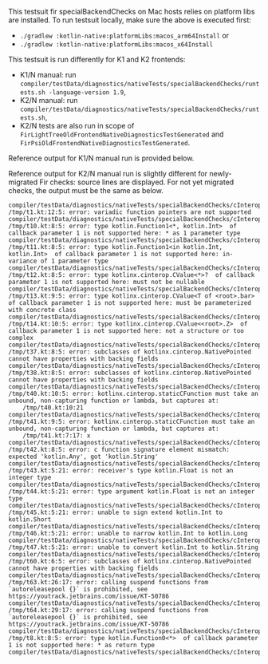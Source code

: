 This testsuit fir specialBackendChecks on Mac hosts relies on platform libs are installed.
To run testsuit locally, make sure the above is executed first:
- `./gradlew :kotlin-native:platformLibs:macos_arm64Install` or
- `./gradlew :kotlin-native:platformLibs:macos_x64Install`

This testsuit is run differently for K1 and K2 frontends:
- K1/N manual: run `compiler/testData/diagnostics/nativeTests/specialBackendChecks/runtests.sh -language-version 1.9`,
- K2/N manual: run `compiler/testData/diagnostics/nativeTests/specialBackendChecks/runtests.sh`,
- K2/N tests are also run in scope of `FirLightTreeOldFrontendNativeDiagnosticsTestGenerated` and `FirPsiOldFrontendNativeDiagnosticsTestGenerated`.

Reference output for K1/N manual run is provided below.

Reference output for K2/N manual run is slightly different for newly-migrated Fir checks: source lines are displayed.
For not yet migrated checks, the output must be the same as below.

```text
compiler/testData/diagnostics/nativeTests/specialBackendChecks/cInterop/t1.kt
/tmp/t1.kt:12:5: error: variadic function pointers are not supported
compiler/testData/diagnostics/nativeTests/specialBackendChecks/cInterop/t10.kt
/tmp/t10.kt:8:5: error: type kotlin.Function1<*, kotlin.Int>  of callback parameter 1 is not supported here: * as 1 parameter type
compiler/testData/diagnostics/nativeTests/specialBackendChecks/cInterop/t11.kt
/tmp/t11.kt:8:5: error: type kotlin.Function1<in kotlin.Int, kotlin.Int>  of callback parameter 1 is not supported here: in-variance of 1 parameter type
compiler/testData/diagnostics/nativeTests/specialBackendChecks/cInterop/t12.kt
/tmp/t12.kt:8:5: error: type kotlinx.cinterop.CValue<*>?  of callback parameter 1 is not supported here: must not be nullable
compiler/testData/diagnostics/nativeTests/specialBackendChecks/cInterop/t13.kt
/tmp/t13.kt:9:5: error: type kotlinx.cinterop.CValue<T of <root>.bar>  of callback parameter 1 is not supported here: must be parameterized with concrete class
compiler/testData/diagnostics/nativeTests/specialBackendChecks/cInterop/t14.kt
/tmp/t14.kt:10:5: error: type kotlinx.cinterop.CValue<<root>.Z>  of callback parameter 1 is not supported here: not a structure or too complex
compiler/testData/diagnostics/nativeTests/specialBackendChecks/cInterop/t37.kt
/tmp/t37.kt:8:5: error: subclasses of kotlinx.cinterop.NativePointed cannot have properties with backing fields
compiler/testData/diagnostics/nativeTests/specialBackendChecks/cInterop/t38.kt
/tmp/t38.kt:8:5: error: subclasses of kotlinx.cinterop.NativePointed cannot have properties with backing fields
compiler/testData/diagnostics/nativeTests/specialBackendChecks/cInterop/t40.kt
/tmp/t40.kt:10:5: error: kotlinx.cinterop.staticCFunction must take an unbound, non-capturing function or lambda, but captures at:
    /tmp/t40.kt:10:21
compiler/testData/diagnostics/nativeTests/specialBackendChecks/cInterop/t41.kt
/tmp/t41.kt:9:5: error: kotlinx.cinterop.staticCFunction must take an unbound, non-capturing function or lambda, but captures at:
    /tmp/t41.kt:7:17: x
compiler/testData/diagnostics/nativeTests/specialBackendChecks/cInterop/t42.kt
/tmp/t42.kt:8:5: error: c function signature element mismatch: expected 'kotlin.Any', got 'kotlin.String'
compiler/testData/diagnostics/nativeTests/specialBackendChecks/cInterop/t43.kt
/tmp/t43.kt:5:21: error: receiver's type kotlin.Float is not an integer type
compiler/testData/diagnostics/nativeTests/specialBackendChecks/cInterop/t44.kt
/tmp/t44.kt:5:21: error: type argument kotlin.Float is not an integer type
compiler/testData/diagnostics/nativeTests/specialBackendChecks/cInterop/t45.kt
/tmp/t45.kt:5:21: error: unable to sign extend kotlin.Int to kotlin.Short
compiler/testData/diagnostics/nativeTests/specialBackendChecks/cInterop/t46.kt
/tmp/t46.kt:5:21: error: unable to narrow kotlin.Int to kotlin.Long
compiler/testData/diagnostics/nativeTests/specialBackendChecks/cInterop/t47.kt
/tmp/t47.kt:5:21: error: unable to convert kotlin.Int to kotlin.String
compiler/testData/diagnostics/nativeTests/specialBackendChecks/cInterop/t60.kt
/tmp/t60.kt:6:5: error: subclasses of kotlinx.cinterop.NativePointed cannot have properties with backing fields
compiler/testData/diagnostics/nativeTests/specialBackendChecks/cInterop/t63.kt
/tmp/t63.kt:26:17: error: calling suspend functions from `autoreleasepool {}` is prohibited, see https://youtrack.jetbrains.com/issue/KT-50786
compiler/testData/diagnostics/nativeTests/specialBackendChecks/cInterop/t64.kt
/tmp/t64.kt:29:17: error: calling suspend functions from `autoreleasepool {}` is prohibited, see https://youtrack.jetbrains.com/issue/KT-50786
compiler/testData/diagnostics/nativeTests/specialBackendChecks/cInterop/t8.kt
/tmp/t8.kt:8:5: error: type kotlin.Function0<*>  of callback parameter 1 is not supported here: * as return type
compiler/testData/diagnostics/nativeTests/specialBackendChecks/cInterop/t9.kt
```